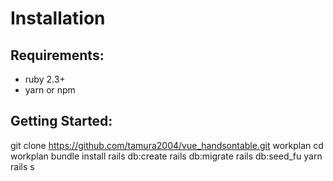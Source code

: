 # Installation

## Requirements:

- ruby 2.3+
- yarn or npm

## Getting Started:

  git clone https://github.com/tamura2004/vue_handsontable.git workplan
  cd workplan
  bundle install
  rails db:create
  rails db:migrate
  rails db:seed_fu
  yarn
  rails s

